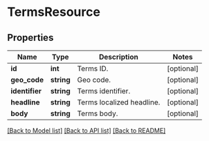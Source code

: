 # TermsResource

## Properties
Name | Type | Description | Notes
------------ | ------------- | ------------- | -------------
**id** | **int** | Terms ID. | [optional] 
**geo_code** | **string** | Geo code. | [optional] 
**identifier** | **string** | Terms identifier. | [optional] 
**headline** | **string** | Terms localized headline. | [optional] 
**body** | **string** | Terms body. | [optional] 

[[Back to Model list]](../README.md#documentation-for-models) [[Back to API list]](../README.md#documentation-for-api-endpoints) [[Back to README]](../README.md)


